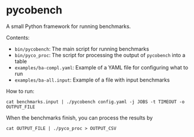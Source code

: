 # pycobench
A small Python framework for running benchmarks.

Contents:
* `bin/pycobench`: The main script for running benchmarks
* `bin/pyco_proc`: The script for processing the output of `pycobench` into a table
* `examples/ba-compl.yaml`: Example of a YAML file for configuring what to run
* `examples/ba-all.input`: Example of a file with input benchmarks

How to run:
```
cat benchmarks.input | ./pycobench config.yaml -j JOBS -t TIMEOUT -o OUTPUT_FILE
```
When the benchmarks finish, you can process the results by
```
cat OUTPUT_FILE | ./pyco_proc > OUTPUT_CSV
```

